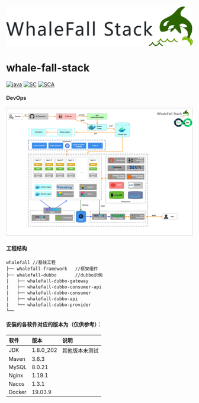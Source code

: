 ![logo](assets/stack-logo.png "logo") 

# whale-fall-stack
[![java](https://img.shields.io/badge/Java-8-9cf)]()
[![SC](https://img.shields.io/badge/Spring%20Cloud-Hoxton.SR8-green)]()
[![SCA](https://img.shields.io/badge/Spring%20Cloud%20Alibaba-2.2.1.RELEASE-orange)](https://github.com/alibaba/spring-cloud-alibaba)
#### DevOps
![devops](assets/msa-stack.png "devops") 

#### 工程结构
```
whalefall //基线工程
├── whalefall-framework   //框架组件
├── whalefall-dubbo       //dubbo示例
|   ├── whalefall-dubbo-gateway     
|   ├── whalefall-dubbo-consumer-api
|   ├── whalefall-dubbo-consumer
|   ├── whalefall-dubbo-api
|   └── whalefall-dubbo-provider
└──
```
#### 安装的各软件对应的版本为（仅供参考）：
|软件|版本 | 说明
|:---|:---|:---
|JDK | 1.8.0_202 | 其他版本未测试
|Maven | 3.6.3  | 
|MySQL | 8.0.21 | 
|Nginx | 1.19.1 |
|Nacos | 1.3.1  |
|Docker| 19.03.9| 